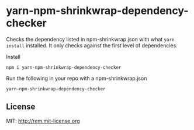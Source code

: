 # yarn-npm-shrinkwrap-dependency-checker
Checks the dependency listed in npm-shrinkwrap.json with what `yarn install` installed. It only checks against the first
level of dependencies.

Install

    npm i yarn-npm-shrinkwrap-dependency-checker

Run the following in your repo with a npm-shrinkwrap.json

    yarn-npm-shrinkwrap-dependency-checker

## License
MIT: http://rem.mit-license.org
